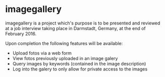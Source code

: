 # imagegallery
imagegallery is a project which's purpose is to be presented and reviewed at a job interview taking place in Darmstadt, Germany, at the end of February 2016. 

Upon completion the following features will be available:
- Upload fotos via a web form
- View fotos previously uploaded in an image galery
- Query images by keywords (contained in the image description)
- Log into the galery to only allow for private access to the images
